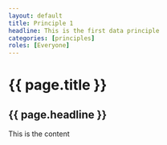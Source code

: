 ```yaml
---
layout: default
title: Principle 1
headline: This is the first data principle
categories: [principles]
roles: [Everyone]
---
```


# {{ page.title }}

## {{ page.headline }}

This is the content
